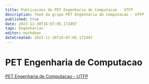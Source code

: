 ```yaml
---
title: Publicacoes de PET Engenharia de Computacao - UTFP
description: feed do grupo PET Engenharia de Computacao - UTFP
published: true
date: 2023-11-30T16:07:05.172497
tags: Engenharias
editor: markdown
dateCreated: 2023-11-30T16:07:05.172497
---
```


# PET Engenharia de Computacao
[PET Engenharia de Computacao - UTFP](/grupo/92PETEngenhariadeComputacaoUTFP.md)